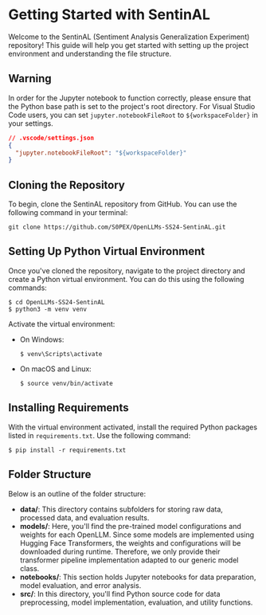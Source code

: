 # Getting Started with SentinAL

Welcome to the SentinAL (Sentiment Analysis Generalization Experiment) repository! This guide will help you get started with setting up the project environment and understanding the file structure.

## Warning

In order for the Jupyter notebook to function correctly, please ensure that the Python base path is set to the project's root directory. For Visual Studio Code users, you can set `jupyter.notebookFileRoot` to `${workspaceFolder}` in your settings.

```json
// .vscode/settings.json
{
  "jupyter.notebookFileRoot": "${workspaceFolder}"
}
```

## Cloning the Repository

To begin, clone the SentinAL repository from GitHub. You can use the following command in your terminal:

```
git clone https://github.com/S0PEX/OpenLLMs-SS24-SentinAL.git
```

## Setting Up Python Virtual Environment

Once you've cloned the repository, navigate to the project directory and create a Python virtual environment. You can do this using the following commands:

```shell
$ cd OpenLLMs-SS24-SentinAL
$ python3 -m venv venv
```

Activate the virtual environment:

- On Windows:
  ```shell
  $ venv\Scripts\activate
  ```
- On macOS and Linux:
  ```shell
  $ source venv/bin/activate
  ```

## Installing Requirements

With the virtual environment activated, install the required Python packages listed in `requirements.txt`. Use the following command:

```shell
$ pip install -r requirements.txt
```

## Folder Structure

Below is an outline of the folder structure:

- **data/**: This directory contains subfolders for storing raw data, processed data, and evaluation results.
- **models/**: Here, you'll find the pre-trained model configurations and weights for each OpenLLM. Since some models are implemented using Hugging Face Transformers, the weights and configurations will be downloaded during runtime. Therefore, we only provide their transformer pipeline implementation adapted to our generic model class.
- **notebooks/**: This section holds Jupyter notebooks for data preparation, model evaluation, and error analysis.
- **src/**: In this directory, you'll find Python source code for data preprocessing, model implementation, evaluation, and utility functions.
